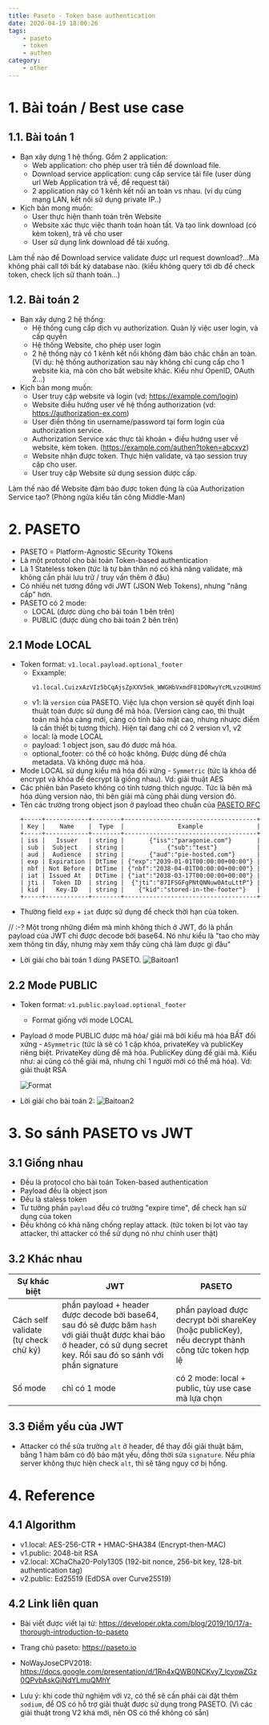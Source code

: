 ```yaml
---
title: Paseto - Token base authentication
date: 2020-04-19 18:00:26
tags:
    - paseto
    - token
    - authen
category: 
    - other
---
```


# 1. Bài toán / Best use case
## 1.1. Bài toán 1
- Bạn xây dựng 1 hệ thống. Gồm 2 application:
    - Web application: cho phép user trả tiền để download file.  
    - Download service application: cung cấp service tải file (user dùng url Web Application trả về, để request tải)
    - 2 application này có 1 kênh kết nối an toàn vs nhau. (ví dụ cùng mạng LAN, kết nối sử dụng private IP..)
- Kịch bản mong muốn:
    - User thực hiện thanh toán trên Website
    - Website xác thực việc thanh toán hoàn tất. Và tạo link download (có kèm token), trả về cho user
    - User sử dụng link download để tải xuống.  

Làm thế nào để Download service validate được url request download?...Mà không phải call tới bất kỳ database nào. (kiểu không query tới db để check token, check lịch sử thanh toán...)

## 1.2. Bài toán 2
- Bạn xây dựng 2 hệ thống:
    - Hệ thống cung cấp dịch vụ authorization. Quản lý việc user login, và cấp quyền
    - Hệ thống Website, cho phép user login
    - 2 hệ thống này có 1 kênh kết nối không đảm bảo chắc chắn an toàn. (Ví dụ: hệ thống authorization sau này không chỉ cung cấp cho 1 website kia, mà còn cho bất website khác. Kiểu như OpenID, OAuth 2...)
- Kịch bản mong muốn: 
    - User truy cập website và login (vd: https://example.com/login)
    - Website điều hướng user về hệ thống authorization (vd: https://authorization-ex.com)
    - User điền thông tin username/password tại form login của authorization service.
    - Authorization Service xác thực tài khoản + điều hướng user về website, kèm token. (https://example.com/authen?token=abcxyz)
    - Website nhận được token. Thực hiện validate, và tạo session truy cập cho user.
    - User truy cập Website sử dụng session được cấp.

Làm thế nào để Website đảm bảo được token đúng là của Authorization Service tạo? (Phòng ngừa kiểu tấn công Middle-Man)

# 2. PASETO
- PASETO = Platform-Agnostic SEcurity TOkens
- Là một prototol cho bài toán Token-based authentication
- Là 1 Stateless token (tức là tự bản thân nó có khả năng validate, mà không cần phải lưu trữ / truy vấn thêm ở đâu)
- Có nhiều nét tương đồng với JWT (JSON Web Tokens), nhưng "nâng cấp" hơn.  
- PASETO có 2 mode:
    - LOCAL  (được dùng cho bài toán 1 bên trên)
    - PUBLIC (được dùng cho bài toán 2 bên trên)
## 2.1 Mode LOCAL
- Token format: `v1.local.payload.optional_footer` 
    - Exxample:
        ```
        v1.local.CuizxAzVIz5bCqAjsZpXXV5mk_WWGHbVxmdF81DORwyYcMLvzoUHUmS_VKvJ1hn5zXyoMkygkEYLM2LM00uBI3G9gXC5VrZCUM.BLZo1q9IDIncAZTxYkE1NUTMz
        ```
    - v1: là `version` của PASETO. Việc lựa chọn version sẽ quyết định loại thuật toán được sử dụng để mã hóa. (Version càng cao, thì thuật toán mã hóa càng mới, càng có tính bảo mật cao, nhưng nhược điểm là cần thiết bị tương thích). Hiện tại đang chỉ có 2 version v1, v2
    - local: là mode LOCAL
    - payload: 1 object json, sau đó được mã hóa.
    - optional_footer: có thể có hoặc không. Được dùng để chứa metadata. Và không được mã hóa.
- Mode LOCAL sử dụng kiểu mã hóa đối xứng - `Symmetric` (tức là khóa để encrypt và khóa để decrypt là giống nhau). Vd: giải thuật AES
- Các phiên bản Paseto không có tính tương thích ngược. Tức là bên mã hóa dùng version nào, thì bên giải mã cũng phải dùng version đó.
- Tên các trường trong object json ở payload theo chuẩn của [PASETO RFC](https://paseto.io/rfc/)
    ```text
    +-----+------------+--------+-------------------------------------+
    | Key |    Name    |  Type  |               Example               |
    +-----+------------+--------+-------------------------------------+
    | iss |   Issuer   | string |       {"iss":"paragonie.com"}       |
    | sub |  Subject   | string |            {"sub":"test"}           |
    | aud |  Audience  | string |       {"aud":"pie-hosted.com"}      |
    | exp | Expiration | DtTime | {"exp":"2039-01-01T00:00:00+00:00"} |
    | nbf | Not Before | DtTime | {"nbf":"2038-04-01T00:00:00+00:00"} |
    | iat | Issued At  | DtTime | {"iat":"2038-03-17T00:00:00+00:00"} |
    | jti |  Token ID  | string |  {"jti":"87IFSGFgPNtQNNuw0AtuLttP"} |
    | kid |   Key-ID   | string |    {"kid":"stored-in-the-footer"}   |
    +-----+------------+--------+-------------------------------------+
    ```
- Thường field `exp` + `iat` được sử dụng để check thời hạn của token.

// :-? Một trong những điểm mà mình không thích ở JWT, đó là phần payload của JWT chỉ được decode bởi base64. Nó như kiểu là "tao cho mày xem thông tin đấy, nhưng mày xem thấy cũng chả làm được gì đâu"

- Lời giải cho bài toán 1 dùng PASETO.
    ![Baitoan1](https://tungexplorer.s3.ap-southeast-1.amazonaws.com/paseto/baitoan1.gif)

## 2.2 Mode PUBLIC
- Token format: `v1.public.payload.optional_footer` 
    - Format giống với mode LOCAL
- Payload ở mode PUBLIC được mã hóa/ giải mã bởi kiểu mã hóa BẤT đối xứng - `ASymmetric` (tức là sẽ có 1 cặp khóa, privateKey và publicKey riêng biệt. PrivateKey dùng để mã hóa. PublicKey dùng để giải mã. Kiểu như: ai cũng có thể giải mã, nhưng chỉ 1 người mới có thể mã hóa). Vd: giải thuật RSA

    ![Format](https://tungexplorer.s3.ap-southeast-1.amazonaws.com/paseto/format.JPG)
- Lời giải cho bài toán 2:
    ![Baitoan2](https://tungexplorer.s3.ap-southeast-1.amazonaws.com/paseto/baitoan2.gif)


# 3. So sánh PASETO vs JWT
## 3.1 Giống nhau
- Đều là protocol cho bài toán Token-based authentication
- Payload đều là object json
- Đều là staless token
- Tư tưởng phần `payload` đều có trường "expire time", để check hạn sử dụng của token
- Đều không có khả năng chống replay attack. (tức token bị lọt vào tay attacker, thì attacker có thể sử dụng nó như chính user thật)

## 3.2 Khác nhau

|   Sự khác biệt	|   JWT	|   PASETO	|   
|---	|---	|---	|
|   Cách self validate (tự check chữ ký)	|   phần payload + header được decode bởi base64, sau đó sẽ được băm `hash` với giải thuật được khai báo ở header, có sử dụng secret key. Rồi sau đó so sánh với phần signature	| phần payload được decrypt bởi shareKey (hoặc publicKey), nếu decrypt thành công tức token hợp lệ  	| 
|Số mode | chỉ có 1 mode | có 2 mode: local + public, tùy use case mà lựa chọn|


## 3.3 Điểm yếu của JWT
- Attacker có thể sửa trường `alt` ở header, để thay đổi giải thuật băm, bằng 1 hàm băm có độ bảo mật yếu, đồng thời sửa `signature`. Nếu phía server không thực hiện check `alt`, thì sẽ tăng nguy cơ bị hổng.

# 4. Reference
## 4.1 Algorithm
- v1.local: AES-256-CTR + HMAC-SHA384 (Encrypt-then-MAC)
- v1.public: 2048-bit RSA
- v2.local: XChaCha20-Poly1305 (192-bit nonce, 256-bit key, 128-bit authentication tag)
- v2.public: Ed25519 (EdDSA over Curve25519)

## 4.2 Link liên quan
- Bài viết được viết lại từ: https://developer.okta.com/blog/2019/10/17/a-thorough-introduction-to-paseto
- Trang chủ paseto: https://paseto.io
- NoWayJoseCPV2018: https://docs.google.com/presentation/d/1Rn4xQWB0NCKvy7_lcyowZGz0QPvbAskGjNdYLmuQMhY


- Lưu ý: khi code thử nghiệm với `V2`, có thể sẽ cần phải cài đặt thêm `sodium`, để OS có hỗ trợ giải thuật được sử dụng trong PASETO. (Vì các giải thuật trong V2 khá mới, nên OS có thể không có sẵn)